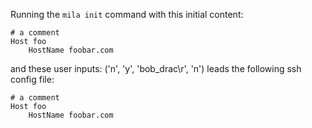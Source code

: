 Running the `mila init` command with this initial content:

```
# a comment
Host foo
    HostName foobar.com

```

and these user inputs: ('n', 'y', 'bob_drac\r', 'n')
leads the following ssh config file:

```
# a comment
Host foo
    HostName foobar.com

```
